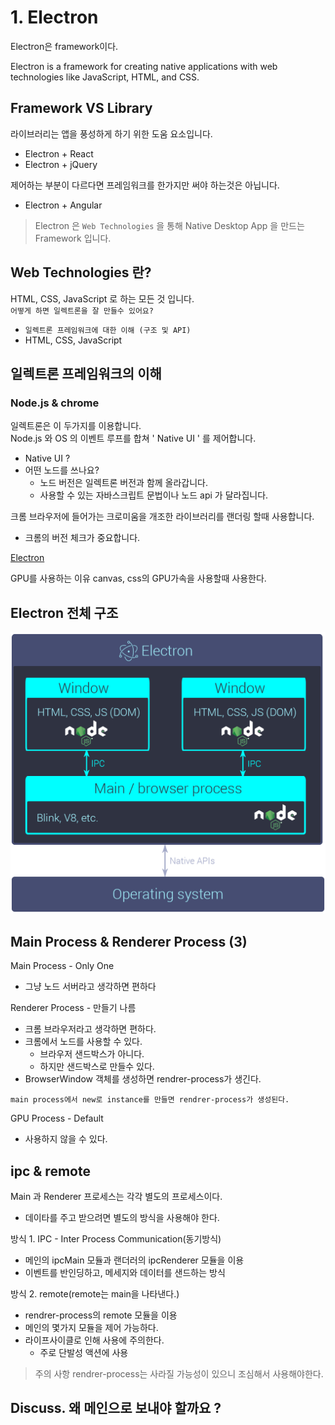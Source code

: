 # 1. Electron

Electron은 framework이다.

Electron is a framework for creating native applications with web technologies like JavaScript, HTML, and CSS.


## Framework VS Library

라이브러리는 앱을 풍성하게 하기 위한 도움 요소입니다.
- Electron + React
- Electron + jQuery

제어하는 부분이 다르다면 프레임워크를 한가지만 써야 하는것은 아닙니다.
- Electron + Angular

> Electron 은 `Web Technologies` 을 통해 Native Desktop App
을 만드는 Framework 입니다.

## Web Technologies 란?

HTML, CSS, JavaScript 로 하는 모든 것 입니다.  
`어떻게 하면 일렉트론을 잘 만들수 있어요?  `
- `일렉트론 프레임워크에 대한 이해 (구조 및 API)`  
- HTML, CSS, JavaScript  


## 일렉트론 프레임워크의 이해

### Node.js & chrome

일렉트론은 이 두가지를 이용합니다.  
Node.js 와 OS 의 이벤트 루프를 합쳐 ' Native UI ' 를 제어합니다.  
- Native UI ?  
- 어떤 노드를 쓰나요?  
  - 노드 버전은 일렉트론 버전과 함께 올라갑니다.  
  - 사용할 수 있는 자바스크립트 문법이나 노드 api 가 달라집니다.  

크롬 브라우저에 들어가는 크로미움을 개조한 라이브러리를 랜더링 할때 사용합니다.  
- 크롬의 버전 체크가 중요합니다.

[Electron](https://electron.atom.io/)  

GPU를 사용하는 이유 canvas, css의 GPU가속을 사용할때 사용한다.

## Electron 전체 구조

![Electron](../images/schema.png)

## Main Process & Renderer Process (3)
Main Process - Only One  
- 그냥 노드 서버라고 생각하면 편하다  

Renderer Process - 만들기 나름  
- 크롬 브라우저라고 생각하면 편하다.  
- 크롬에서 노드를 사용할 수 있다.
  - 브라우저 샌드박스가 아니다.  
  - 하지만 샌드박스로 만들수 있다.  
- BrowserWindow 객체를 생성하면 rendrer-process가 생긴다.  

`main process에서 new로 instance를 만들면 rendrer-process가 생성된다.`

GPU Process - Default  
  - 사용하지 않을 수 있다.  


## ipc & remote

Main 과 Renderer 프로세스는 각각 별도의 프로세스이다.  
- 데이타를 주고 받으려면 별도의 방식을 사용해야 한다.

방식 1. IPC - Inter Process Communication(동기방식)  
- 메인의 ipcMain 모듈과 랜더러의 ipcRenderer 모듈을 이용  
- 이벤트를 반인딩하고, 메세지와 데이터를 샌드하는 방식  

방식 2. remote(remote는 main을 나타낸다.)
- rendrer-process의 remote 모듈을 이용  
- 메인의 몇가지 모듈을 제어 가능하다.  
- 라이프사이클로 인해 사용에 주의한다.  
  - 주로 단발성 액션에 사용  

> 주의 사항 rendrer-process는 사라질 가능성이 있으니 조심해서 사용해야한다.

## Discuss. 왜 메인으로 보내야 할까요 ?
